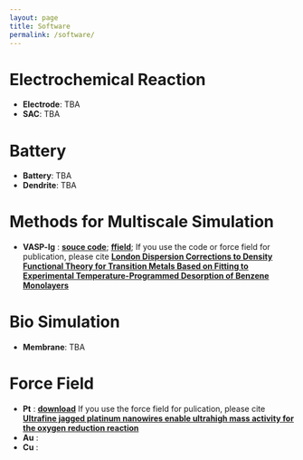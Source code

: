 ```yaml
---
layout: page
title: Software
permalink: /software/
---
```


# **Electrochemical Reaction**
- **Electrode**: TBA
- **SAC**: TBA

# **Battery**
- **Battery**: TBA
- **Dendrite**: TBA

# **Methods for Multiscale Simulation**
- **VASP-lg** : [**souce code**](https://tcheng-suda.github.io/downloads/jz0c03126_si_003.txt); [**ffield**](https://tcheng-suda.github.io/downloads/jz0c03126_si_001.txt); If you use the code or force field for publication, please cite [**London Dispersion Corrections to Density Functional Theory for Transition Metals Based on Fitting to Experimental Temperature-Programmed Desorption of Benzene Monolayers**](https://pubs.acs.org/doi/10.1021/acs.jpclett.0c03126)

# **Bio Simulation**
- **Membrane**: TBA

# **Force Field**
- **Pt** : [**download**](https://tcheng-suda.github.io/downloads/ffield-pt) If you use the force field for pulication, please cite [**Ultrafine jagged platinum nanowires enable ultrahigh mass activity for the oxygen reduction reaction**](http://dx.doi.org/10.1126/science.aaf9050)
- **Au** :
- **Cu** :
